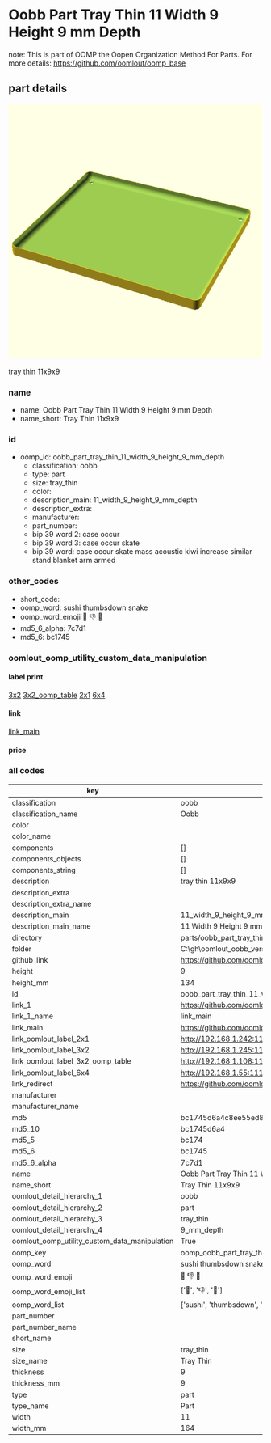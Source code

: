 # Oobb Part Tray Thin 11 Width 9 Height 9 mm Depth  

note: This is part of OOMP the Oopen Organization Method For Parts. For more details: https://github.com/oomlout/oomp_base

##  part details
  

[![](3dpr.png)](3dpr.png)

tray thin 11x9x9



### name
* name: Oobb Part Tray Thin 11 Width 9 Height 9 mm Depth
* name_short: Tray Thin 11x9x9 
### id
* oomp_id: oobb_part_tray_thin_11_width_9_height_9_mm_depth
  * classification: oobb
  * type: part
  * size: tray_thin
  * color: 
  * description_main: 11_width_9_height_9_mm_depth
  * description_extra: 
  * manufacturer: 
  * part_number: 
  * bip 39 word 2: case occur
  * bip 39 word 3: case occur skate
  * bip 39 word: case occur skate mass acoustic kiwi increase similar stand blanket arm armed

### other_codes
* short_code: 
* oomp_word: sushi thumbsdown snake
* oomp_word_emoji :sushi: :thumbsdown: :snake:
* md5_6_alpha: 7c7d1
* md5_6: bc1745






### oomlout_oomp_utility_custom_data_manipulation
#### label print
[3x2](http://192.168.1.245:1112/?label=oomp%207c7d1)
[3x2_oomp_table](http://192.168.1.108:1112/?label=oomp%207c7d1)
[2x1](http://192.168.1.242:1112/?label=oomp%207c7d1)
[6x4](http://192.168.1.55:1112/?label=oomp%207c7d1)    

#### link

[link_main](https://github.com/oomlout/oomlout_oobb_version_4_generated_parts/tree/main/navigation_oomp/oobb/part/tray_thin/11_width_9_height_9_mm_depth/part)                              

#### price







### all codes 
| key | value |  
| --- | --- |  
| classification | oobb |  
| classification_name | Oobb |  
| color |  |  
| color_name |  |  
| components | [] |  
| components_objects | [] |  
| components_string | [] |  
| description | tray thin 11x9x9 |  
| description_extra |  |  
| description_extra_name |  |  
| description_main | 11_width_9_height_9_mm_depth |  
| description_main_name | 11 Width 9 Height 9 mm Depth |  
| directory | parts/oobb_part_tray_thin_11_width_9_height_9_mm_depth |  
| folder | C:\gh\oomlout_oobb_version_4_generated_parts\parts\oobb_part_tray_thin_11_width_9_height_9_mm_depth |  
| github_link | https://github.com/oomlout/oomlout_oomp_part_src/tree/main/parts/oobb_part_tray_thin_11_width_9_height_9_mm_depth |  
| height | 9 |  
| height_mm | 134 |  
| id | oobb_part_tray_thin_11_width_9_height_9_mm_depth |  
| link_1 | https://github.com/oomlout/oomlout_oobb_version_4_generated_parts/tree/main/navigation_oomp/oobb/part/tray_thin/11_width_9_height_9_mm_depth/part |  
| link_1_name | link_main |  
| link_main | https://github.com/oomlout/oomlout_oobb_version_4_generated_parts/tree/main/navigation_oomp/oobb/part/tray_thin/11_width_9_height_9_mm_depth/part |  
| link_oomlout_label_2x1 | http://192.168.1.242:1112/?label=oomp%207c7d1 |  
| link_oomlout_label_3x2 | http://192.168.1.245:1112/?label=oomp%207c7d1 |  
| link_oomlout_label_3x2_oomp_table | http://192.168.1.108:1112/?label=oomp%207c7d1 |  
| link_oomlout_label_6x4 | http://192.168.1.55:1112/?label=oomp%207c7d1 |  
| link_redirect | https://github.com/oomlout/oomlout_oobb_version_4_generated_parts/tree/main/parts/oobb_tray_thin_11_09_09 |  
| manufacturer |  |  
| manufacturer_name |  |  
| md5 | bc1745d6a4c8ee55ed81088994263119 |  
| md5_10 | bc1745d6a4 |  
| md5_5 | bc174 |  
| md5_6 | bc1745 |  
| md5_6_alpha | 7c7d1 |  
| name | Oobb Part Tray Thin 11 Width 9 Height 9 mm Depth |  
| name_short | Tray Thin 11x9x9  |  
| oomlout_detail_hierarchy_1 | oobb |  
| oomlout_detail_hierarchy_2 | part |  
| oomlout_detail_hierarchy_3 | tray_thin |  
| oomlout_detail_hierarchy_4 | 9_mm_depth |  
| oomlout_oomp_utility_custom_data_manipulation | True |  
| oomp_key | oomp_oobb_part_tray_thin_11_width_9_height_9_mm_depth |  
| oomp_word | sushi thumbsdown snake |  
| oomp_word_emoji | :sushi: :thumbsdown: :snake: |  
| oomp_word_emoji_list | [':sushi:', ':thumbsdown:', ':snake:'] |  
| oomp_word_list | ['sushi', 'thumbsdown', 'snake'] |  
| part_number |  |  
| part_number_name |  |  
| short_name |  |  
| size | tray_thin |  
| size_name | Tray Thin |  
| thickness | 9 |  
| thickness_mm | 9 |  
| type | part |  
| type_name | Part |  
| width | 11 |  
| width_mm | 164 |  
